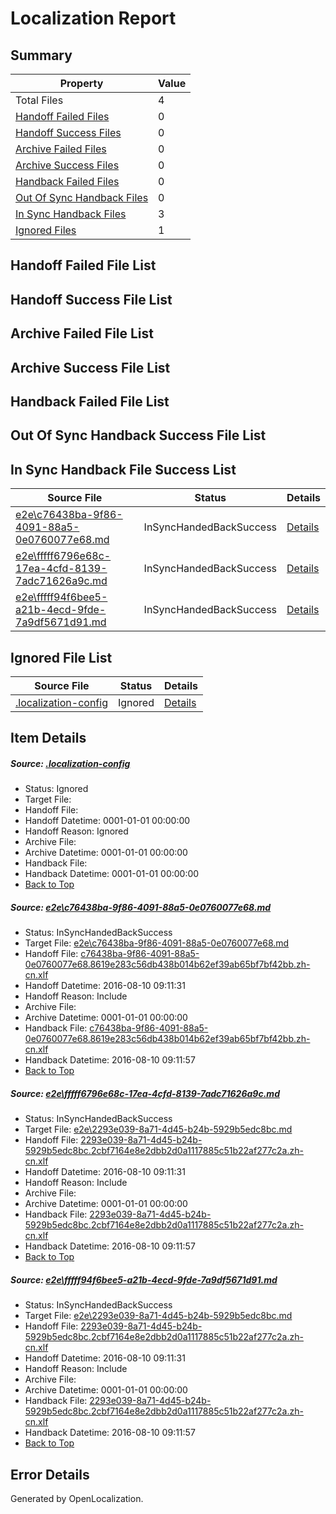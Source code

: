 # <a name='report-top'></a> Localization Report

## Summary
 Property | Value 
 -------- | ----- 
 Total Files | 4
[ Handoff Failed Files ](#handoff-failed-list)| 0
[ Handoff Success Files ](#handoff-success-list)| 0
[ Archive Failed Files ](#archive-failed-list)| 0
[ Archive Success Files ](#archive-success-list)| 0
[ Handback Failed Files ](#handback-failed-list)| 0
[ Out Of Sync Handback Files ](#outofsync-handback-success-list)| 0
[ In Sync Handback Files ](#insync-handback-success-list)| 3
[ Ignored Files ](#ignored-list)| 1

## <a name='handoff-failed-list'></a> Handoff Failed File List

## <a name='handoff-success-list'></a> Handoff Success File List

## <a name='archive-failed-list'></a> Archive Failed File List

## <a name='archive-success-list'></a> Archive Success File List

## <a name='handback-failed-list'></a> Handback Failed File List

## <a name='outofsync-handback-success-list'></a> Out Of Sync Handback Success File List

## <a name='insync-handback-success-list'></a> In Sync Handback File Success List
 Source File | Status | Details 
 ----------- | ------ | ------- 
 [e2e\c76438ba-9f86-4091-88a5-0e0760077e68.md](https://github.com/OpenLocalizationTestOrg/oltest/blob/a74f328d0e6b112df1b84e8bb012cbfb1be2ed10/e2e/c76438ba-9f86-4091-88a5-0e0760077e68.md) | InSyncHandedBackSuccess | [Details](#3e402078d8c276eef55ebc9790f0546760b565aa1)
 [e2e\fffff6796e68c-17ea-4cfd-8139-7adc71626a9c.md](https://github.com/OpenLocalizationTestOrg/oltest/blob/34c68b811305ea928b54251a33fda389e79cb8aa/e2e/fffff6796e68c-17ea-4cfd-8139-7adc71626a9c.md) | InSyncHandedBackSuccess | [Details](#98f683aa0a58078e61c0ac4411a2bced040978292)
 [e2e\fffff94f6bee5-a21b-4ecd-9fde-7a9df5671d91.md](https://github.com/OpenLocalizationTestOrg/oltest/blob/34c68b811305ea928b54251a33fda389e79cb8aa/e2e/fffff94f6bee5-a21b-4ecd-9fde-7a9df5671d91.md) | InSyncHandedBackSuccess | [Details](#98f683aa0a58078e61c0ac4411a2bced040978293)

## <a name='ignored-list'></a> Ignored File List
 Source File | Status | Details 
 ----------- | ------ | ------- 
 [.localization-config](https://github.com/OpenLocalizationTestOrg/oltest/blob/34c68b811305ea928b54251a33fda389e79cb8aa/.localization-config) | Ignored | [Details](#3d4f252ac210baf56311d7e97dcc2db10974dbd20)

## Item Details
##### <a name='3d4f252ac210baf56311d7e97dcc2db10974dbd20'></a> Source: [.localization-config](https://github.com/OpenLocalizationTestOrg/oltest/blob/34c68b811305ea928b54251a33fda389e79cb8aa/.localization-config)
* Status: Ignored
* Target File: 
* Handoff File: 
* Handoff Datetime: 0001-01-01 00:00:00
* Handoff Reason: Ignored
* Archive File: 
* Archive Datetime: 0001-01-01 00:00:00
* Handback File: 
* Handback Datetime: 0001-01-01 00:00:00
* [Back to Top](#report-top)

##### <a name='3e402078d8c276eef55ebc9790f0546760b565aa1'></a> Source: [e2e\c76438ba-9f86-4091-88a5-0e0760077e68.md](https://github.com/OpenLocalizationTestOrg/oltest/blob/a74f328d0e6b112df1b84e8bb012cbfb1be2ed10/e2e/c76438ba-9f86-4091-88a5-0e0760077e68.md)
* Status: InSyncHandedBackSuccess
* Target File: [e2e\c76438ba-9f86-4091-88a5-0e0760077e68.md](https://github.com/OpenLocalizationTestOrg/ol-test-zhcn/blob/40c323fbd52acc8e46932ab587962bb20f596128/e2e/c76438ba-9f86-4091-88a5-0e0760077e68.md)
* Handoff File: [c76438ba-9f86-4091-88a5-0e0760077e68.8619e283c56db438b014b62ef39ab65bf7bf42bb.zh-cn.xlf](https://github.com/OpenLocalizationTestOrg/olhandoff-e2e/blob/e3affea65430a919fdbd567b82b08a9c911890a0/ol-handoff/OpenLocalizationTestOrg/ol-test-zhcn/ci/ht/c76438ba-9f86-4091-88a5-0e0760077e68.8619e283c56db438b014b62ef39ab65bf7bf42bb.zh-cn.xlf)
* Handoff Datetime: 2016-08-10 09:11:31
* Handoff Reason: Include
* Archive File: 
* Archive Datetime: 0001-01-01 00:00:00
* Handback File: [c76438ba-9f86-4091-88a5-0e0760077e68.8619e283c56db438b014b62ef39ab65bf7bf42bb.zh-cn.xlf](https://github.com/OpenLocalizationTestOrg/olhandback-e2e/blob/409499019dd2189baae7e1c1b91f8d2d89ab103e/ol-handback/OpenLocalizationTestOrg/ol-test-zhcn/ci/ht/c76438ba-9f86-4091-88a5-0e0760077e68.8619e283c56db438b014b62ef39ab65bf7bf42bb.zh-cn.xlf)
* Handback Datetime: 2016-08-10 09:11:57
* [Back to Top](#report-top)

##### <a name='98f683aa0a58078e61c0ac4411a2bced040978292'></a> Source: [e2e\fffff6796e68c-17ea-4cfd-8139-7adc71626a9c.md](https://github.com/OpenLocalizationTestOrg/oltest/blob/34c68b811305ea928b54251a33fda389e79cb8aa/e2e/fffff6796e68c-17ea-4cfd-8139-7adc71626a9c.md)
* Status: InSyncHandedBackSuccess
* Target File: [e2e\2293e039-8a71-4d45-b24b-5929b5edc8bc.md](https://github.com/OpenLocalizationTestOrg/ol-test-zhcn/blob/40c323fbd52acc8e46932ab587962bb20f596128/e2e/2293e039-8a71-4d45-b24b-5929b5edc8bc.md)
* Handoff File: [2293e039-8a71-4d45-b24b-5929b5edc8bc.2cbf7164e8e2dbb2d0a1117885c51b22af277c2a.zh-cn.xlf](https://github.com/OpenLocalizationTestOrg/olhandoff-e2e/blob/e3affea65430a919fdbd567b82b08a9c911890a0/ol-handoff/OpenLocalizationTestOrg/ol-test-zhcn/ci/ht/2293e039-8a71-4d45-b24b-5929b5edc8bc.2cbf7164e8e2dbb2d0a1117885c51b22af277c2a.zh-cn.xlf)
* Handoff Datetime: 2016-08-10 09:11:31
* Handoff Reason: Include
* Archive File: 
* Archive Datetime: 0001-01-01 00:00:00
* Handback File: [2293e039-8a71-4d45-b24b-5929b5edc8bc.2cbf7164e8e2dbb2d0a1117885c51b22af277c2a.zh-cn.xlf](https://github.com/OpenLocalizationTestOrg/olhandback-e2e/blob/409499019dd2189baae7e1c1b91f8d2d89ab103e/ol-handback/OpenLocalizationTestOrg/ol-test-zhcn/ci/ht/2293e039-8a71-4d45-b24b-5929b5edc8bc.2cbf7164e8e2dbb2d0a1117885c51b22af277c2a.zh-cn.xlf)
* Handback Datetime: 2016-08-10 09:11:57
* [Back to Top](#report-top)

##### <a name='98f683aa0a58078e61c0ac4411a2bced040978293'></a> Source: [e2e\fffff94f6bee5-a21b-4ecd-9fde-7a9df5671d91.md](https://github.com/OpenLocalizationTestOrg/oltest/blob/34c68b811305ea928b54251a33fda389e79cb8aa/e2e/fffff94f6bee5-a21b-4ecd-9fde-7a9df5671d91.md)
* Status: InSyncHandedBackSuccess
* Target File: [e2e\2293e039-8a71-4d45-b24b-5929b5edc8bc.md](https://github.com/OpenLocalizationTestOrg/ol-test-zhcn/blob/40c323fbd52acc8e46932ab587962bb20f596128/e2e/2293e039-8a71-4d45-b24b-5929b5edc8bc.md)
* Handoff File: [2293e039-8a71-4d45-b24b-5929b5edc8bc.2cbf7164e8e2dbb2d0a1117885c51b22af277c2a.zh-cn.xlf](https://github.com/OpenLocalizationTestOrg/olhandoff-e2e/blob/e3affea65430a919fdbd567b82b08a9c911890a0/ol-handoff/OpenLocalizationTestOrg/ol-test-zhcn/ci/ht/2293e039-8a71-4d45-b24b-5929b5edc8bc.2cbf7164e8e2dbb2d0a1117885c51b22af277c2a.zh-cn.xlf)
* Handoff Datetime: 2016-08-10 09:11:31
* Handoff Reason: Include
* Archive File: 
* Archive Datetime: 0001-01-01 00:00:00
* Handback File: [2293e039-8a71-4d45-b24b-5929b5edc8bc.2cbf7164e8e2dbb2d0a1117885c51b22af277c2a.zh-cn.xlf](https://github.com/OpenLocalizationTestOrg/olhandback-e2e/blob/409499019dd2189baae7e1c1b91f8d2d89ab103e/ol-handback/OpenLocalizationTestOrg/ol-test-zhcn/ci/ht/2293e039-8a71-4d45-b24b-5929b5edc8bc.2cbf7164e8e2dbb2d0a1117885c51b22af277c2a.zh-cn.xlf)
* Handback Datetime: 2016-08-10 09:11:57
* [Back to Top](#report-top)


## Error Details

Generated by OpenLocalization.
